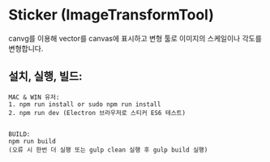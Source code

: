 # Sticker (ImageTransformTool)
canvg를 이용해 vector를 canvas에 표시하고 변형 툴로 이미지의 스케일이나 각도를 변형합니다.


## 설치, 실행, 빌드:


    MAC & WIN 유저: 
    1. npm run install or sudo npm run install
    2. npm run dev (Electron 브라우저로 스티커 ES6 테스트)
    
    
    BUILD:
    npm run build 
    (오류 시 한번 더 실행 또는 gulp clean 실행 후 gulp build 실행)
                    